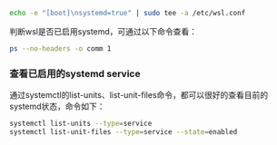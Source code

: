 ```bash
echo -e "[boot]\nsystemd=true" | sudo tee -a /etc/wsl.conf
```

判断wsl是否已启用systemd，可通过以下命令查看：

```bash
ps --no-headers -o comm 1
```

### 查看已启用的systemd service

通过systemctl的list-units、list-unit-files命令，都可以很好的查看目前的systemd状态，命令如下：

```bash
systemctl list-units --type=service
systemctl list-unit-files --type=service --state=enabled
```